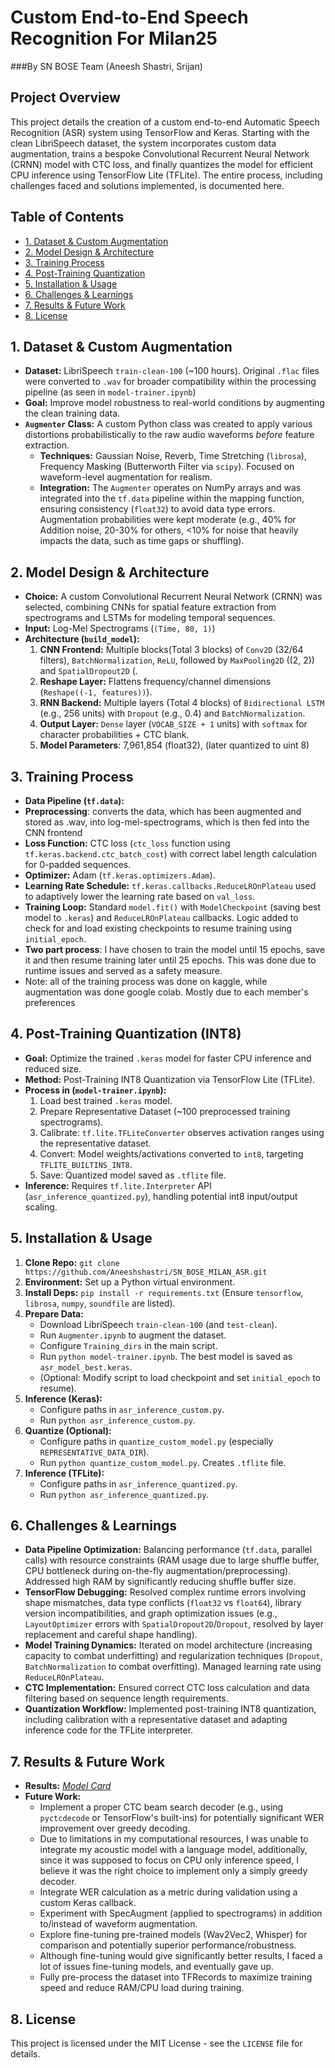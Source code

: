 # Custom End-to-End Speech Recognition For Milan25
###By SN BOSE Team (Aneesh Shastri, Srijan)

## Project Overview

This project details the creation of a custom end-to-end Automatic Speech Recognition (ASR) system using TensorFlow and Keras. Starting with the clean LibriSpeech dataset, the system incorporates custom data augmentation, trains a bespoke Convolutional Recurrent Neural Network (CRNN) model with CTC loss, and finally quantizes the model for efficient CPU inference using TensorFlow Lite (TFLite). The entire process, including challenges faced and solutions implemented, is documented here.

## Table of Contents

* [1. Dataset & Custom Augmentation](#1-dataset--custom-augmentation)
* [2. Model Design & Architecture](#2-model-design--architecture)
* [3. Training Process](#3-training-process)
* [4. Post-Training Quantization](#4-post-training-quantization)
* [5. Installation & Usage](#5-installation--usage)
* [6. Challenges & Learnings](#6-challenges--learnings)
* [7. Results & Future Work](#7-results--future-work)
* [8. License](#8-license)

## 1. Dataset & Custom Augmentation

* **Dataset:** LibriSpeech `train-clean-100` (~100 hours). Original `.flac` files were converted to `.wav` for broader compatibility within the processing pipeline (as seen in `model-trainer.ipynb`)
* **Goal:** Improve model robustness to real-world conditions by augmenting the clean training data.
* **`Augmenter` Class:** A custom Python class was created to apply various distortions probabilistically to the raw audio waveforms *before* feature extraction.
    * **Techniques:** Gaussian Noise, Reverb, Time Stretching (`librosa`), Frequency Masking (Butterworth Filter via `scipy`). Focused on waveform-level augmentation for realism.
    * **Integration:** The `Augmenter` operates on NumPy arrays and was integrated into the `tf.data` pipeline within the mapping function, ensuring consistency (`float32`) to avoid data type errors. Augmentation probabilities were kept moderate (e.g., 40% for Addition noise, 20-30% for others, <10% for noise that heavily impacts the data, such as time gaps or shuffling).

## 2. Model Design & Architecture

* **Choice:** A custom Convolutional Recurrent Neural Network (CRNN) was selected, combining CNNs for spatial feature extraction from spectrograms and LSTMs for modeling temporal sequences.
* **Input:** Log-Mel Spectrograms (`(Time, 80, 1)`)
* **Architecture (`build_model`):**
    1.  **CNN Frontend:** Multiple blocks(Total 3 blocks) of `Conv2D` (32/64 filters), `BatchNormalization`, `ReLU`, followed by `MaxPooling2D` ((2, 2)) and `SpatialDropout2D` (.
    2.  **Reshape Layer:** Flattens frequency/channel dimensions (`Reshape((-1, features))`).
    3.  **RNN Backend:** Multiple layers (Total 4 blocks) of `Bidirectional LSTM` (e.g., 256 units) with `Dropout` (e.g., 0.4) and `BatchNormalization`.
    4.  **Output Layer:** `Dense` layer (`VOCAB_SIZE + 1` units) with `softmax` for character probabilities + CTC blank.
    5.  **Model Parameters**: 7,961,854 (float32), (later quantized to uint 8)

## 3. Training Process

* **Data Pipeline (`tf.data`):**
* **Preprocessing**: converts the data, which has been augmented and stored as .wav, into log-mel-spectrograms, which is then fed into the CNN frontend
* **Loss Function:** CTC loss (`ctc_loss` function using `tf.keras.backend.ctc_batch_cost`) with correct label length calculation for 0-padded sequences.
* **Optimizer:** Adam (`tf.keras.optimizers.Adam`).
* **Learning Rate Schedule:** `tf.keras.callbacks.ReduceLROnPlateau` used to adaptively lower the learning rate based on `val_loss`.
* **Training Loop:** Standard `model.fit()` with `ModelCheckpoint` (saving best model to `.keras`) and `ReduceLROnPlateau` callbacks. Logic added to check for and load existing checkpoints to resume training using `initial_epoch`.
* **Two part process**: I have chosen to train the model until 15 epochs, save it and then resume training later until 25 epochs. This was done due to runtime issues and served as a safety measure.
* Note: all of the training process was done on kaggle, while augmentation was done google colab. Mostly due to each member's preferences

## 4. Post-Training Quantization (INT8)

* **Goal:** Optimize the trained `.keras` model for faster CPU inference and reduced size.
* **Method:** Post-Training INT8 Quantization via TensorFlow Lite (TFLite).
* **Process in (`model-trainer.ipynb`):**
    1.  Load best trained `.keras` model.
    2.  Prepare Representative Dataset (~100 preprocessed training spectrograms).
    3.  Calibrate: `tf.lite.TFLiteConverter` observes activation ranges using the representative dataset.
    4.  Convert: Model weights/activations converted to `int8`, targeting `TFLITE_BUILTINS_INT8`.
    5.  Save: Quantized model saved as `.tflite` file.
* **Inference:** Requires `tf.lite.Interpreter` API (`asr_inference_quantized.py`), handling potential int8 input/output scaling.

## 5. Installation & Usage

1.  **Clone Repo:** `git clone https://github.com/Aneeshshastri/SN_BOSE_MILAN_ASR.git`
2.  **Environment:** Set up a Python virtual environment.
3.  **Install Deps:** `pip install -r requirements.txt` (Ensure `tensorflow`, `librosa`, `numpy`, `soundfile` are listed).
4.  **Prepare Data:**
    * Download LibriSpeech `train-clean-100` (and `test-clean`).
    * Run `Augmenter.ipynb` to augment the dataset.
    * Configure `Training_dirs` in the main script.
    * Run `python model-trainer.ipynb`. The best model is saved as `asr_model_best.keras`.
    * (Optional: Modify script to load checkpoint and set `initial_epoch` to resume).
6.  **Inference (Keras):**
    * Configure paths in `asr_inference_custom.py`.
    * Run `python asr_inference_custom.py`.
7.  **Quantize (Optional):**
    * Configure paths in `quantize_custom_model.py` (especially `REPRESENTATIVE_DATA_DIR`).
    * Run `python quantize_custom_model.py`. Creates `.tflite` file.
8.  **Inference (TFLite):**
    * Configure paths in `asr_inference_quantized.py`.
    * Run `python asr_inference_quantized.py`.

## 6. Challenges & Learnings

* **Data Pipeline Optimization:** Balancing performance (`tf.data`, parallel calls) with resource constraints (RAM usage due to large shuffle buffer, CPU bottleneck during on-the-fly augmentation/preprocessing). Addressed high RAM by significantly reducing shuffle buffer size.
* **TensorFlow Debugging:** Resolved complex runtime errors involving shape mismatches, data type conflicts (`float32` vs `float64`), library version incompatibilities, and graph optimization issues (e.g., `LayoutOptimizer` errors with `SpatialDropout2D`/`Dropout`, resolved by layer replacement and careful shape handling).
* **Model Training Dynamics:** Iterated on model architecture (increasing capacity to combat underfitting) and regularization techniques (`Dropout`, `BatchNormalization` to combat overfitting). Managed learning rate using `ReduceLROnPlateau`.
* **CTC Implementation:** Ensured correct CTC loss calculation and data filtering based on sequence length requirements.
* **Quantization Workflow:** Implemented post-training INT8 quantization, including calibration with a representative dataset and adapting inference code for the TFLite interpreter.

## 7. Results & Future Work

* **Results:** *[Model Card](./model_card.md)*
* **Future Work:**
    * Implement a proper CTC beam search decoder (e.g., using `pyctcdecode` or TensorFlow's built-ins) for potentially significant WER improvement over greedy decoding.
    * Due to limitations in my computational resources, I was unable to integrate my acoustic model with a language model, additionally, since it was supposed to focus on CPU only inference speed, I believe it was the right choice to implement only a simply greedy decoder.
    * Integrate WER calculation as a metric during validation using a custom Keras callback.
    * Experiment with SpecAugment (applied to spectrograms) in addition to/instead of waveform augmentation.
    * Explore fine-tuning pre-trained models (Wav2Vec2, Whisper) for comparison and potentially superior performance/robustness.
    * Although fine-tuning would give significantly better results, I faced a lot of issues fine-tuning models, and eventually gave up.
    * Fully pre-process the dataset into TFRecords to maximize training speed and reduce RAM/CPU load during training.

## 8. License

This project is licensed under the MIT License - see the `LICENSE` file for details.
